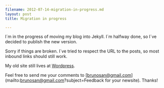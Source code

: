 ```yaml
---
filename: 2012-07-14-migration-in-progress.md
layout: post
title: Migration in progress

---
```

I´m in the progress of moving my blog into Jekyll. I´m halfway done, so I´ve decided to publish the new version.

Sorry if things are broken. I´ve tried to respect the URL to the posts,
so most inbound links should still work.

My old site still lives at [Wordpress](http://nasonurb.wordpress.com).

Feel free to send me your comments to [brunosan@gmail.com](mailto:brunosan@gmail.com?subject=Feedback for your newsite). Thanks!
